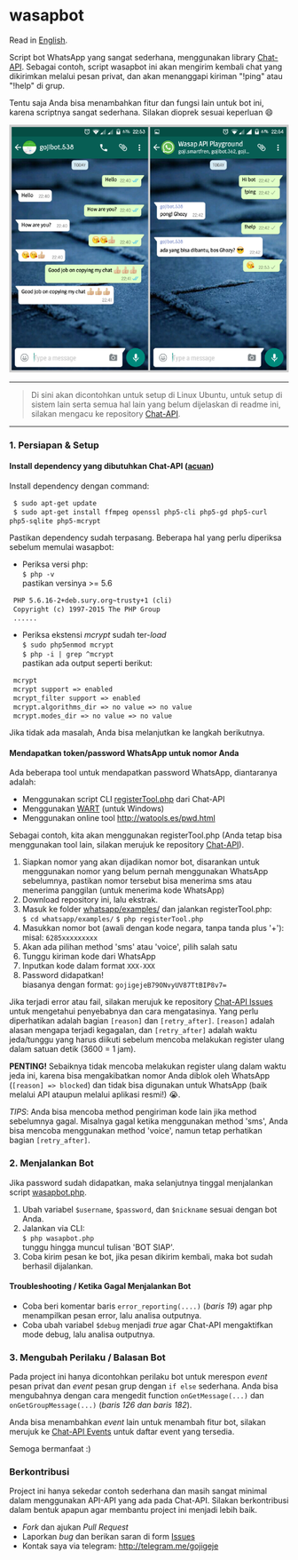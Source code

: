 # wasapbot

Read in [English](README.md).

Script bot WhatsApp yang sangat sederhana, menggunakan library [Chat-API](https://github.com/WHAnonymous/Chat-API). Sebagai contoh, script wasapbot ini akan mengirim kembali chat yang dikirimkan melalui pesan privat, dan akan menanggapi kiriman "!ping" atau "!help" di grup.

Tentu saja Anda bisa menambahkan fitur dan fungsi lain untuk bot ini, karena scriptnya sangat sederhana. Silakan dioprek sesuai keperluan :smile:

![wasapbot](wasapbot.png)

---

> Di sini akan dicontohkan untuk setup di Linux Ubuntu, untuk setup di sistem lain serta semua hal lain yang belum dijelaskan di readme ini, silakan mengacu ke repository [Chat-API](https://github.com/WHAnonymous/Chat-API).

---

### 1. Persiapan & Setup

#### Install dependency yang dibutuhkan Chat-API ([acuan](https://github.com/WHAnonymous/Chat-API/wiki/Dependencies))
Install dependency dengan command:  
  
  ```
   $ sudo apt-get update
   $ sudo apt-get install ffmpeg openssl php5-cli php5-gd php5-curl php5-sqlite php5-mcrypt
  ```

Pastikan dependency sudah terpasang. Beberapa hal yang perlu diperiksa sebelum memulai wasapbot:

- Periksa versi php:  
` $ php -v `  
pastikan versinya >= 5.6
```
 PHP 5.6.16-2+deb.sury.org~trusty+1 (cli) 
 Copyright (c) 1997-2015 The PHP Group
 ......
```

- Periksa ekstensi *mcrypt* sudah ter-*load*  
` $ sudo php5enmod mcrypt `    
` $ php -i | grep ^mcrypt `  
pastikan ada output seperti berikut:
```
 mcrypt
 mcrypt support => enabled
 mcrypt_filter support => enabled
 mcrypt.algorithms_dir => no value => no value
 mcrypt.modes_dir => no value => no value
```

Jika tidak ada masalah, Anda bisa melanjutkan ke langkah berikutnya.  

#### Mendapatkan token/password WhatsApp untuk nomor Anda

Ada beberapa tool untuk mendapatkan password WhatsApp, diantaranya adalah:

- Menggunakan script CLI [registerTool.php](https://github.com/mgp25/WhatsAPI-Official/blob/master/examples/registerTool.php) dari Chat-API
- Menggunakan [WART](https://github.com/mgp25/WART) (untuk Windows)
- Menggunakan online tool http://watools.es/pwd.html

Sebagai contoh, kita akan menggunakan registerTool.php (Anda tetap bisa menggunakan tool lain, silakan merujuk ke repository [Chat-API](https://github.com/WHAnonymous/Chat-API)).

1. Siapkan nomor yang akan dijadikan nomor bot, disarankan untuk menggunakan nomor yang belum pernah menggunakan WhatsApp sebelumnya, pastikan nomor tersebut bisa menerima sms atau menerima panggilan (untuk menerima kode WhatsApp)
2. Download repository ini, lalu ekstrak.
3. Masuk ke folder [whatsapp/examples/](whatsapp/examples/) dan jalankan registerTool.php:  
` $ cd whatsapp/examples/ `
` $ php registerTool.php `
4. Masukkan nomor bot (awali dengan kode negara, tanpa tanda plus '+'):  
misal: ` 6285xxxxxxxxx `
5. Akan ada pilihan method 'sms' atau 'voice', pilih salah satu
6. Tunggu kiriman kode dari WhatsApp
7. Inputkan kode dalam format ` XXX-XXX `
8. Password didapatkan!  
biasanya dengan format: ` gojigejeB79ONvyUV87TtBIP8v7= `

Jika terjadi error atau fail, silakan merujuk ke repository [Chat-API Issues](https://github.com/WHAnonymous/Chat-API/issues) untuk mengetahui penyebabnya dan cara mengatasinya. Yang perlu diperhatikan adalah bagian  ` [reason] ` dan ` [retry_after] `. ` [reason] ` adalah alasan mengapa terjadi kegagalan, dan  ` [retry_after] ` adalah waktu jeda/tunggu yang harus diikuti sebelum mencoba melakukan register ulang dalam satuan detik (3600 = 1 jam).

**PENTING!** Sebaiknya tidak mencoba melakukan register ulang dalam waktu jeda ini, karena bisa mengakibatkan nomor Anda diblok oleh WhatsApp (` [reason] => blocked `) dan tidak bisa digunakan untuk WhatsApp (baik melalui API ataupun melalui aplikasi resmi!) :sob:.

*TIPS*: Anda bisa mencoba method pengiriman kode lain jika method sebelumnya gagal. Misalnya gagal ketika menggunakan method 'sms', Anda bisa mencoba menggunakan method 'voice', namun tetap perhatikan bagian ` [retry_after] `.

### 2. Menjalankan Bot

Jika password sudah didapatkan, maka selanjutnya tinggal menjalankan script [wasapbot.php](wasapbot.php).

1. Ubah variabel ` $username `, ` $password `, dan ` $nickname ` sesuai dengan bot Anda.
2. Jalankan via CLI:  
` $ php wasapbot.php `  
tunggu hingga muncul tulisan 'BOT SIAP'.
3. Coba kirim pesan ke bot, jika pesan dikirim kembali, maka bot sudah berhasil dijalankan.

#### Troubleshooting / Ketika Gagal Menjalankan Bot

- Coba beri komentar baris ` error_reporting(....) ` (*baris 19*) agar php menampilkan pesan error, lalu analisa outputnya.
- Coba ubah variabel ` $debug ` menjadi *true* agar Chat-API mengaktifkan mode debug, lalu analisa outputnya.

### 3. Mengubah Perilaku / Balasan Bot

Pada project ini hanya dicontohkan perilaku bot untuk merespon *event* pesan privat dan *event* pesan grup dengan ` if else ` sederhana. Anda bisa mengubahnya dengan cara mengedit function ` onGetMessage(...) ` dan ` onGetGroupMessage(...) ` (*baris 126 dan baris 182*).

Anda bisa menambahkan *event* lain untuk menambah fitur bot, silakan merujuk ke [Chat-API Events](https://github.com/WHAnonymous/Chat-API/wiki/WhatsAPI-Documentation#list-of-all-events) untuk daftar event yang tersedia.

Semoga bermanfaat :)

### Berkontribusi

Project ini hanya sekedar contoh sederhana dan masih sangat minimal dalam menggunakan API-API yang ada pada Chat-API. Silakan berkontribusi dalam bentuk apapun agar membantu project ini menjadi lebih baik.

* *Fork* dan ajukan *Pull Request*
* Laporkan *bug* dan berikan saran di form [Issues](issues)
* Kontak saya via telegram: http://telegram.me/gojigeje
